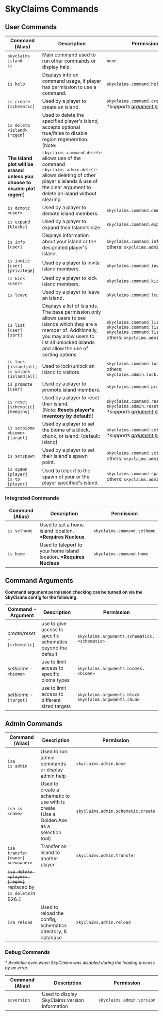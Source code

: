 # SkyClaims Commands

## User Commands
| Command (Alias) | Description | Permission |
| --------------- | ----------- | ---------- |
| `skyclaims`<br />`island`<br />`is` | Main command used to run other commands or display help. | `none` |
| `is help` | Displays info on command usage, if player has permission to use a command. | `skyclaims.command.help` |
| `is create [schematic]` | Used by a player to create an island. | `skyclaims.command.create`<br />_*supports [argument perms](#command-arguments)_ |
| `is delete <island> [regen]` | Used to delete the specified player's island, accepts optional true/false to disable region regeneration. (Note: 
**The island plot will be erased unless you choose to disable plot regen!**) | `skyclaims.command.delete` allows use of the command <br /> `skyclaims.admin.delete` allows deleting of other player's islands & use of the clear argument to delete an island without clearing |
| `is demote <user>` | Used by a player to demote island members. | `skyclaims.command.demote` |
| `is expand [blocks]` | Used by a player to expand their Island's size. | `skyclaims.command.expand` |
| `is info [user]` | Displays information about your island or the designated player's island. | `skyclaims.command.info`<br />others: `skyclaims.admin.info` |
| `is invite [user] [privilege]` | Used by a player to invite island members. | `skyclaims.command.invite` |
| `is kick <user>` | Used by a player to kick island members. | `skyclaims.command.kick` |
| `is leave` | Used by a player to leave an island. | `skyclaims.command.leave` |
| `is list [user] [sort]` | Displays a list of Islands. The base permission only allows users to see islands which they are a member of. Additionally, you may allow users to list all unlocked islands and allow the use of sorting options. | `skyclaims.command.list.base`<br />`skyclaims.command.list.unlocked`<br />`skyclaims.command.list.sort`<br />others: `skyclaims.admin.list` |
| <code>is lock [island&#124;all]</code><br /><code>is unlock [island&#124;all]</code> | Used to lock/unlock an island to visitors. | `skyclaims.command.lock`<br />others: `skyclaims.admin.lock.others` |
| `is promote [user]` | Used by a player to promote island members. | `skyclaims.command.promote` |
| `is reset [schematic] [keepinv]` | Used by a player to reset their island.</br>(Note: **Resets player's inventory by default!**) | `skyclaims.command.reset`<br/>`skyclaims.admin.reset.keepinv`<br/>_*supports [argument perms](#command-arguments)_ |
| `is setbiome <biome> [target]` | Used by a player to set the biome of a block, chunk, or island. (default: island) | `skyclaims.command.setbiome`<br />_*supports [argument perms](#command-arguments)_ |
| `is setspawn` | Used by a player to set their island's spawn point. | `skyclaims.command.setspawn`<br />others: `skyclaims.admin.setspawn` |
| `is spawn [player]`<br />`is tp [player]` | Used to telport to the spawn of your or the player specified's island. | `skyclaims.command.spawn`<br />others: `skyclaims.admin.spawn` |

### Integrated Commands

| Command (Alias) | Description | Permission |
| --------------- | ----------- | ---------- |
| `is sethome` | Used to set a home island location. **\*Requires Nucleus** | `skyclaims.command.sethome` |
| `is home` | Used to teleport to your home island location. **\*Requires Nucleus** | `skyclaims.command.home` |

## Command Arguments
**Command argument permission checking can be turned on via the SkyClaims config for the following:**

| Command - Argument | Description | Permission |
| --------------- | ----------- | ---------- |
| _create/reset_ - `[schematic]` | use to give access to specific schematics beyond the default | `skyclaims.arguments.schematics.<schematic>` |
| _setbiome_ - `<biome>` | use to limit access to specific biome types | `skyclaims.arguments.biomes.<biome>` |
| _setbiome_ - `[target]` | use to limit access to different sized targets | `skyclaims.arguments.block`<br />`skyclaims.arguments.chunk` |

## Admin Commands
| Command (Alias) | Description | Permission |
| --------------- | ----------- | ---------- |
| `isa`<br />`is admin` | Used to run admin commands or display admin help | `skyclaims.admin.base` |
| `isa cs <name>`| Used to create a schematic to use with is create<br />(Use a Golden Axe as a selection tool) | `skyclaims.admin.schematic.create` |
| `isa transfer [owner] <newowner>` | Transfer an island to another player | `skyclaims.admin.transfer` |
| ~~`isa delete <player> [regen]`~~ replaced by `is delete` in B26.1 |  |  |
| `isa reload` | Used to reload the config, schematics directory, & database  | `skyclaims.admin.reload` |

### Debug Commands
\* _Available even when SkyClaims was disabled during the loading process by an error._

| Command (Alias) | Description | Permission |
| --------------- | ----------- | ---------- |
| `scversion` | Used to display SkyClaims version information  | `skyclaims.admin.version` |
